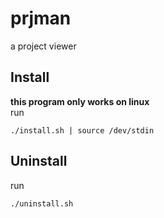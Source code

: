 # prjman
a project viewer
## Install
**this program only works on linux**\
run
```
./install.sh | source /dev/stdin
```
## Uninstall
run
```
./uninstall.sh
```
